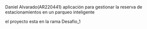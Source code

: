 Daniel Alvarado(AR220441)
aplicación para gestionar la reserva de estacionamientos en un parqueo inteligente

el proyecto esta en la rama Desafio_1
